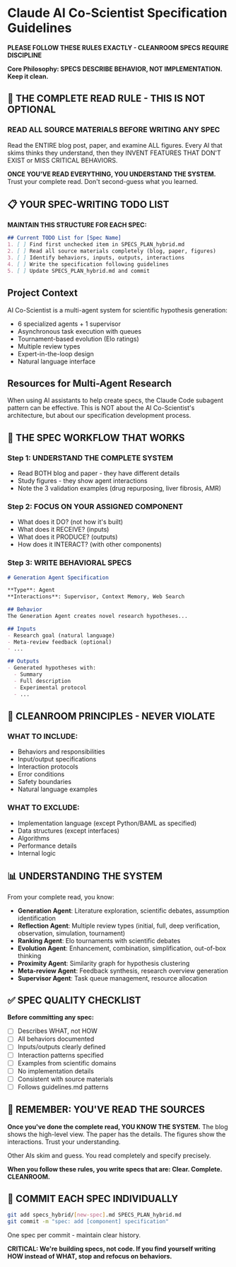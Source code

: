# Claude AI Co-Scientist Specification Guidelines

**PLEASE FOLLOW THESE RULES EXACTLY - CLEANROOM SPECS REQUIRE DISCIPLINE**

**Core Philosophy: SPECS DESCRIBE BEHAVIOR, NOT IMPLEMENTATION. Keep it clean.**

## 🚨 THE COMPLETE READ RULE - THIS IS NOT OPTIONAL

### READ ALL SOURCE MATERIALS BEFORE WRITING ANY SPEC
Read the ENTIRE blog post, paper, and examine ALL figures. Every AI that skims thinks they understand, then they INVENT FEATURES THAT DON'T EXIST or MISS CRITICAL BEHAVIORS.

**ONCE YOU'VE READ EVERYTHING, YOU UNDERSTAND THE SYSTEM.** Trust your complete read. Don't second-guess what you learned.

## 📋 YOUR SPEC-WRITING TODO LIST

**MAINTAIN THIS STRUCTURE FOR EACH SPEC:**

```markdown
## Current TODO List for [Spec Name]
1. [ ] Find first unchecked item in SPECS_PLAN_hybrid.md
2. [ ] Read all source materials completely (blog, paper, figures)
3. [ ] Identify behaviors, inputs, outputs, interactions
4. [ ] Write the specification following guidelines
5. [ ] Update SPECS_PLAN_hybrid.md and commit
```

## Project Context

AI Co-Scientist is a multi-agent system for scientific hypothesis generation:
- 6 specialized agents + 1 supervisor
- Asynchronous task execution with queues
- Tournament-based evolution (Elo ratings)
- Multiple review types
- Expert-in-the-loop design
- Natural language interface

## Resources for Multi-Agent Research
When using AI assistants to help create specs, the Claude Code subagent pattern 
can be effective. This is NOT about the AI Co-Scientist's architecture, but 
about our specification development process.

## 🔄 THE SPEC WORKFLOW THAT WORKS

### Step 1: UNDERSTAND THE COMPLETE SYSTEM
- Read BOTH blog and paper - they have different details
- Study figures - they show agent interactions
- Note the 3 validation examples (drug repurposing, liver fibrosis, AMR)

### Step 2: FOCUS ON YOUR ASSIGNED COMPONENT
- What does it DO? (not how it's built)
- What does it RECEIVE? (inputs)
- What does it PRODUCE? (outputs)
- How does it INTERACT? (with other components)

### Step 3: WRITE BEHAVIORAL SPECS
```markdown
# Generation Agent Specification

**Type**: Agent  
**Interactions**: Supervisor, Context Memory, Web Search

## Behavior
The Generation Agent creates novel research hypotheses...

## Inputs
- Research goal (natural language)
- Meta-review feedback (optional)
- ...

## Outputs  
- Generated hypotheses with:
  - Summary
  - Full description
  - Experimental protocol
  - ...
```

## 🎯 CLEANROOM PRINCIPLES - NEVER VIOLATE

### WHAT TO INCLUDE:
- Behaviors and responsibilities
- Input/output specifications
- Interaction protocols
- Error conditions
- Safety boundaries
- Natural language examples

### WHAT TO EXCLUDE:
- Implementation language (except Python/BAML as specified)
- Data structures (except interfaces)
- Algorithms
- Performance details
- Internal logic

## 📊 UNDERSTANDING THE SYSTEM

From your complete read, you know:
- **Generation Agent**: Literature exploration, scientific debates, assumption identification
- **Reflection Agent**: Multiple review types (initial, full, deep verification, observation, simulation, tournament)
- **Ranking Agent**: Elo tournaments with scientific debates
- **Evolution Agent**: Enhancement, combination, simplification, out-of-box thinking
- **Proximity Agent**: Similarity graph for hypothesis clustering
- **Meta-review Agent**: Feedback synthesis, research overview generation
- **Supervisor Agent**: Task queue management, resource allocation

## ✅ SPEC QUALITY CHECKLIST

**Before committing any spec:**
- [ ] Describes WHAT, not HOW
- [ ] All behaviors documented
- [ ] Inputs/outputs clearly defined
- [ ] Interaction patterns specified
- [ ] Examples from scientific domains
- [ ] No implementation details
- [ ] Consistent with source materials
- [ ] Follows guidelines.md patterns

## 🚨 REMEMBER: YOU'VE READ THE SOURCES

**Once you've done the complete read, YOU KNOW THE SYSTEM.** The blog shows the high-level view. The paper has the details. The figures show the interactions. Trust your understanding.

Other AIs skim and guess. You read completely and specify precisely.

**When you follow these rules, you write specs that are: Clear. Complete. CLEANROOM.**

## 🔄 COMMIT EACH SPEC INDIVIDUALLY

```bash
git add specs_hybrid/[new-spec].md SPECS_PLAN_hybrid.md
git commit -m "spec: add [component] specification"
```

One spec per commit - maintain clear history.

**CRITICAL: We're building specs, not code. If you find yourself writing HOW instead of WHAT, stop and refocus on behaviors.**